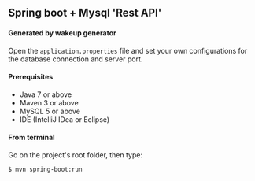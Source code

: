 ## Spring boot + Mysql 'Rest API'

#### Generated by wakeup generator

Open the `application.properties` file and set your own configurations for the database connection and server port.

#### Prerequisites

- Java 7 or above
- Maven 3 or above
- MySQL 5 or above
- IDE (IntelliJ IDea or Eclipse)

#### From terminal

Go on the project's root folder, then type:

    $ mvn spring-boot:run


